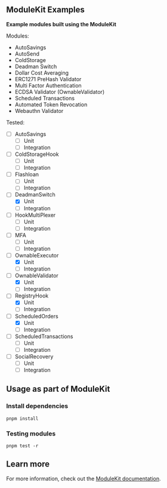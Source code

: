## ModuleKit Examples

**Example modules built using the ModuleKit**

Modules:

- AutoSavings
- AutoSend
- ColdStorage
- Deadman Switch
- Dollar Cost Averaging
- ERC1271 PreHash Validator
- Multi Factor Authentication
- ECDSA Validator (OwnableValidator)
- Scheduled Transactions
- Automated Token Revocation
- Webauthn Validator

Tested:

- [ ] AutoSavings
  - [ ] Unit
  - [ ] Integration
- [ ] ColdStorageHook
  - [ ] Unit
  - [ ] Integration
- [ ] Flashloan
  - [ ] Unit
  - [ ] Integration
- [ ] DeadmanSwitch
  - [x] Unit
  - [ ] Integration
- [ ] HookMultiPlexer
  - [ ] Unit
  - [ ] Integration
- [ ] MFA
  - [ ] Unit
  - [ ] Integration
- [ ] OwnableExecutor
  - [x] Unit
  - [ ] Integration
- [ ] OwnableValidator
  - [x] Unit
  - [ ] Integration
- [ ] RegistryHook
  - [x] Unit
  - [ ] Integration
- [ ] ScheduledOrders
  - [x] Unit
  - [ ] Integration
- [ ] ScheduledTransactions
  - [ ] Unit
  - [ ] Integration
- [ ] SocialRecovery
  - [ ] Unit
  - [ ] Integration

## Usage as part of ModuleKit

### Install dependencies

```shell
pnpm install
```

### Testing modules

```shell
pnpm test -r
```

## Learn more

For more information, check out the [ModuleKit documentation](https://docs.rhinestone.wtf/modulekit).
